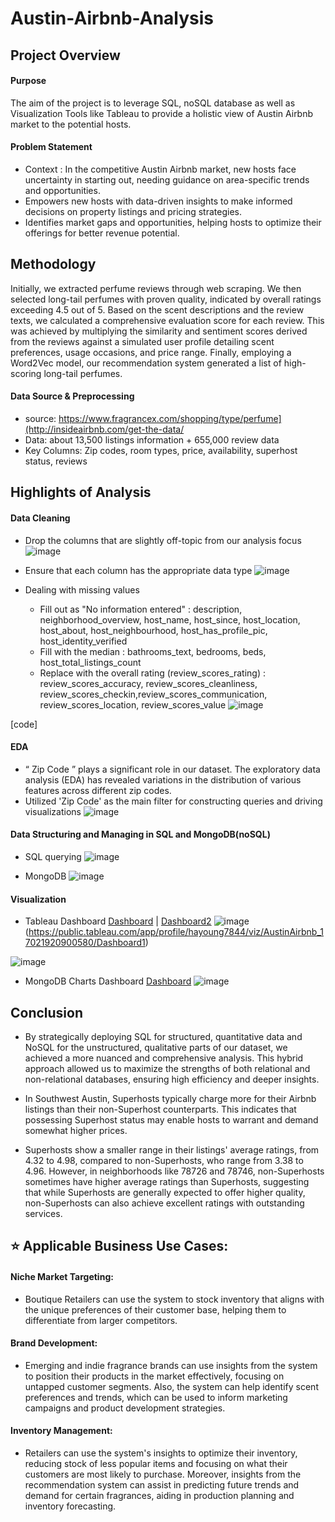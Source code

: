# Austin-Airbnb-Analysis

## Project Overview

#### Purpose
The aim of the project is to leverage SQL, noSQL database as well as Visualization Tools like Tableau to provide a holistic view of Austin Airbnb market to the potential hosts. 

#### Problem Statement
- Context : In the competitive Austin Airbnb market, new hosts face uncertainty in starting out, needing guidance on area-specific trends and opportunities.
- Empowers new hosts with data-driven insights to make informed decisions on property listings and pricing strategies.
- Identifies market gaps and opportunities, helping hosts to optimize their offerings for better revenue potential.

## Methodology
Initially, we extracted perfume reviews through web scraping. We then selected long-tail perfumes with proven quality, indicated by overall ratings exceeding 4.5 out of 5. Based on the scent descriptions and the review texts, we calculated a comprehensive evaluation score for each review. This was achieved by multiplying the similarity and sentiment scores derived from the reviews against a simulated user profile detailing scent preferences, usage occasions, and price range. Finally, employing a Word2Vec model, our recommendation system generated a list of high-scoring long-tail perfumes.

#### Data Source & Preprocessing
- source: https://www.fragrancex.com/shopping/type/perfume](http://insideairbnb.com/get-the-data/
- Data: about 13,500 listings information +  655,000 review data
- Key Columns: Zip codes, room types, price, availability, superhost status, reviews

## Highlights of Analysis
#### Data Cleaning
- Drop the columns that are slightly off-topic from our analysis focus 
![image](https://github.com/Hayoung-Zoe-Kim/Austin-Airbnb-Analysis/blob/main/drop_columns.png)

- Ensure that each column has the appropriate data type
![image](https://github.com/Hayoung-Zoe-Kim/Austin-Airbnb-Analysis/blob/main/convert_data_type.png)

- Dealing with missing values
  - Fill out as "No information entered" : description, neighborhood_overview, host_name, host_since, host_location, host_about, host_neighbourhood, host_has_profile_pic, host_identity_verified  
  - Fill with the median : bathrooms_text, bedrooms, beds, host_total_listings_count
  - Replace with the overall rating (review_scores_rating) : review_scores_accuracy, review_scores_cleanliness, review_scores_checkin,review_scores_communication, review_scores_location, review_scores_value
![image](https://github.com/Hayoung-Zoe-Kim/Austin-Airbnb-Analysis/blob/main/dealing_with_missingvalues.png)

[code]
  
#### EDA
- “ Zip Code ” plays a significant role in our dataset. The exploratory data analysis (EDA) has revealed variations in the distribution of various features across different zip codes.
- Utilized 'Zip Code' as the main filter for constructing queries and driving visualizations
![image](https://github.com/Hayoung-Zoe-Kim/Austin-Airbnb-Analysis/blob/main/eda_zipcode.png)

#### Data Structuring and Managing in SQL and MongoDB(noSQL) 
- SQL querying
![image](https://github.com/Hayoung-Zoe-Kim/Austin-Airbnb-Analysis/blob/main/sql_query.png)

- MongoDB 
![image](https://github.com/Hayoung-Zoe-Kim/Austin-Airbnb-Analysis/blob/main/mongoDB_collection.png)

#### Visualization
- Tableau Dashboard  [Dashboard](https://public.tableau.com/app/profile/hayoung7844/viz/AustinAirbnbMarketOverview/Dashboard1) |  [Dashboard2](https://public.tableau.com/app/profile/hayoung7844/viz/AustinAirbnbChoroplethMaps/Dashboard2)
![image](https://github.com/Hayoung-Zoe-Kim/Austin-Airbnb-Analysis/blob/main/Tableau_dashboard.png)(https://public.tableau.com/app/profile/hayoung7844/viz/AustinAirbnb_17021920900580/Dashboard1)

![image](https://github.com/Hayoung-Zoe-Kim/Austin-Airbnb-Analysis/blob/main/Tableau_choropleth.png)

- MongoDB Charts Dashboard [Dashboard](https://charts.mongodb.com/charts-project-0-ylnjm/public/dashboards/9576c28a-2cf3-4cef-abbd-2658a5eae146)
![image](https://github.com/Hayoung-Zoe-Kim/Austin-Airbnb-Analysis/blob/main/MongoDBCharts_dashboard.png)


## Conclusion
- By strategically deploying SQL for structured, quantitative data and NoSQL for the unstructured, qualitative parts of our dataset, we achieved a more nuanced and comprehensive analysis. This hybrid approach allowed us to maximize the strengths of both relational and non-relational databases, ensuring high efficiency and deeper insights.

- In Southwest Austin, Superhosts typically charge more for their Airbnb listings than their non-Superhost counterparts. This indicates that possessing Superhost status may enable hosts to warrant and demand somewhat higher prices.

- Superhosts show a smaller range in their listings' average ratings, from 4.32 to 4.98, compared to non-Superhosts, who range from 3.38 to 4.96. However, in neighborhoods like 78726 and 78746, non-Superhosts sometimes have higher average ratings than Superhosts, suggesting that while Superhosts are generally expected to offer higher quality, non-Superhosts can also achieve excellent ratings with outstanding services.

  
## ⭐️ Applicable Business Use Cases:

#### Niche Market Targeting:
- Boutique Retailers can use the system to stock inventory that aligns with the unique preferences of their customer base, helping them to differentiate from larger competitors.

#### Brand Development: 
- Emerging and indie fragrance brands can use insights from the system to position their products in the market effectively, focusing on untapped customer segments. Also, the system can help identify scent preferences and trends, which can be used to inform marketing campaigns and product development strategies.

#### Inventory Management:
- Retailers can use the system's insights to optimize their inventory, reducing stock of less popular items and focusing on what their customers are most likely to purchase. Moreover, insights from the recommendation system can assist in predicting future trends and demand for certain fragrances, aiding in production planning and inventory forecasting.

